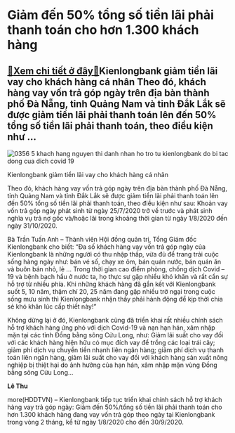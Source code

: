 Giảm đến 50% tổng số tiền lãi phải thanh toán cho hơn 1.300 khách hàng
======================================================================

[:gift:Xem chi tiết ở đây:gift:](https://hddtvn.com/giam-den-50-tong-so-tien-lai-phai-thanh-toan-cho-hon-1-300-khach-hang/)Kienlongbank giảm tiền lãi vay cho khách hàng cá nhân Theo đó, khách hàng vay vốn trả góp ngày trên địa bàn thành phố Đà Nẵng, tỉnh Quảng Nam và tỉnh Đắk Lắk sẽ được giảm tiền lãi phải thanh toán lên đến 50% tổng số tiền lãi phải thanh toán, theo điều kiện như …
----------------------------------------------------------------------------------------------------------------------------------------------------------------------------------------------------------------------------------------------------------------------





![0356 5 khach hang nguyen thi danh nhan ho tro tu kienlongbank do bi tac dong cua dich covid 19](https://haiquanonline.com.vn/stores/news_dataimages/hoalt/072020/31/16/in_article/0356_5._khach-hang-nguyen-thi-danh-nhan-ho-tro-tu-kienlongbank-do-bi-tac-dong-cua-dich-covid-19.jpg?rt=20200731161808 "undefined")


Kienlongbank giảm tiền lãi vay cho khách hàng cá nhân



Theo đó, khách hàng vay vốn trả góp ngày trên địa bàn thành phố Đà Nẵng, tỉnh Quảng Nam và tỉnh Đắk Lắk sẽ được giảm tiền lãi phải thanh toán lên đến 50% tổng số tiền lãi phải thanh toán, theo điều kiện như sau: Khoản vay vốn trả góp ngày phát sinh từ ngày 25/7/2020 trở về trước và phát sinh nghĩa vụ trả nợ gốc và/hoặc lãi trong khoảng thời gian từ ngày 1/8/2020 đến ngày 31/10/2020.


Bà Trần Tuấn Anh – Thành viên Hội đồng quản trị, Tổng Giám đốc Kienlongbank cho biết: “Đa số khách hàng vay vốn trả góp ngày của Kienlongbank là những người có thu nhập thấp, vừa đủ để trang trải cuộc sống hàng ngày như: bán vé số, chạy xe ôm, bán quán nước, bán quán ăn và buôn bán nhỏ, lẻ … Trong thời gian cao điểm phòng, chống dịch Covid – 19 và bệnh bạch hầu ở nước ta, họ thực sự gặp nhiều khó khăn và rất cần sự hỗ trợ từ nhiều phía. Khi những khách hàng đã gắn kết với Kienlongbank suốt 5, 10 năm, thậm chí 20, 25 năm đang gặp nhiều trở ngại trong cuộc sống mưu sinh thì Kienlongbank nhận thấy phải hành động để kịp thời chia sẻ khó khăn lúc cấp thiết này!”


Không dừng lại ở đó, Kienlongbank cũng đã triển khai rất nhiều chính sách hỗ trợ khách hàng ứng phó với dịch Covid-19 và nạn hạn hán, xâm nhập mặn tại các tỉnh Đồng bằng sông Cửu Long, như: Giảm lãi suất cho vay đối với các khách hàng hiện hữu có mục đích vay để trồng các loại trái cây; giảm phí dịch vụ chuyển tiền nhanh liên ngân hàng; giảm phí dịch vụ thanh toán liên ngân hàng, giảm lãi suất cho vay đối với khách hàng sản xuất nông nghiệp bị thiệt hại do ảnh hưởng của hạn hán, xâm nhập mặn vùng Đồng bằng sông Cửu Long…










**Lê Thu**



more(HDDTVN) – Kienlongbank tiếp tục triển khai chính sách hỗ trợ khách hàng vay trả góp ngày: Giảm đến 50%/tổng số tiền lãi phải thanh toán cho hơn 1.300 khách hàng đang vay vốn trả góp theo ngày tại Kienlongbank trong vòng 2 tháng, kể từ ngày 1/8/2020 cho đến 30/9/2020.

